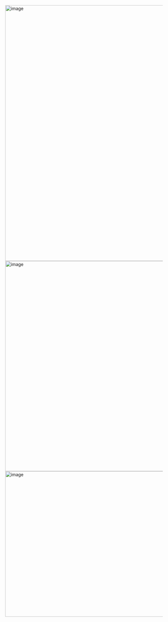 <img width="1209" height="814" alt="image" src="https://github.com/user-attachments/assets/7cda8a11-2a5c-43a2-af3a-a907e2467fba" />

<img width="1471" height="669" alt="image" src="https://github.com/user-attachments/assets/0536c5ee-b6f5-44ac-9e44-9f1db051a3ec" />

<img width="587" height="463" alt="image" src="https://github.com/user-attachments/assets/c692e976-fa40-474b-b17b-1bc455588d0e" />




